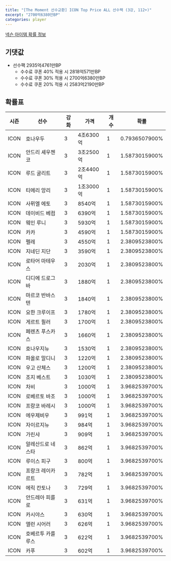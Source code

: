 ```yaml
---
title: "[The Moment 선수교환] ICON Top Price ALL 선수팩 (3강, 112+)"
excerpt: "2700억6380만BP"
categories: player
---
```

[넥슨 아이템 확률 정보](http://iteminfo.nexon.com/probability/fo4?sn=6717)

## 기댓값
- 선수팩 2935억4761만BP
  - 수수료 쿠폰 40% 적용 시 2818억571만BP
  - 수수료 쿠폰 30% 적용 시 2700억6380만BP
  - 수수료 쿠폰 20% 적용 시 2583억2190만BP


## 확률표

|시즌|선수|강화|가격|개수|확률|
|---|---|---|---|---|---|
|ICON|호나우두|3|4조6300억|1|0.7936507900%|
|ICON|안드리 셰우첸코|3|3조2500억|1|1.5873015900%|
|ICON|루드 굴리트|3|2조4400억|1|1.5873015900%|
|ICON|티에리 앙리|3|1조3000억|1|1.5873015900%|
|ICON|사뮈엘 에토|3|8540억|1|1.5873015900%|
|ICON|데이비드 베컴|3|6390억|1|1.5873015900%|
|ICON|웨인 루니|3|5930억|1|1.5873015900%|
|ICON|카카|3|4590억|1|1.5873015900%|
|ICON|펠레|3|4550억|1|2.3809523800%|
|ICON|지네딘 지단|3|3590억|1|2.3809523800%|
|ICON|로타어 마테우스|3|2030억|1|2.3809523800%|
|ICON|디디에 드로그바|3|1880억|1|2.3809523800%|
|ICON|마르코 반바스텐|3|1840억|1|2.3809523800%|
|ICON|요한 크루이프|3|1780억|1|2.3809523800%|
|ICON|게르트 뮐러|3|1700억|1|2.3809523800%|
|ICON|페렌츠 푸스카스|3|1660억|1|2.3809523800%|
|ICON|호나우지뉴|3|1530억|1|2.3809523800%|
|ICON|파올로 말디니|3|1220억|1|2.3809523800%|
|ICON|우고 산체스|3|1200억|1|2.3809523800%|
|ICON|조지 베스트|3|1030억|1|2.3809523800%|
|ICON|차비|3|1000억|1|3.9682539700%|
|ICON|로베르토 바조|3|1000억|1|3.9682539700%|
|ICON|프랑코 바레시|3|1000억|1|3.9682539700%|
|ICON|에우제비우|3|991억|1|3.9682539700%|
|ICON|자이르지뉴|3|984억|1|3.9682539700%|
|ICON|가린샤|3|909억|1|3.9682539700%|
|ICON|알레산드로 네스타|3|862억|1|3.9682539700%|
|ICON|루이스 피구|3|800억|1|3.9682539700%|
|ICON|프랑크 레이카르트|3|782억|1|3.9682539700%|
|ICON|에릭 칸토나|3|729억|1|3.9682539700%|
|ICON|안드레아 피를로|3|631억|1|3.9682539700%|
|ICON|카시야스|3|630억|1|3.9682539700%|
|ICON|앨런 시어러|3|626억|1|3.9682539700%|
|ICON|호베르투 카를루스|3|622억|1|3.9682539700%|
|ICON|카푸|3|602억|1|3.9682539700%|

